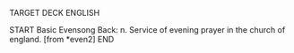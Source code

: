 TARGET DECK
ENGLISH

START
Basic
Evensong
Back: n. Service of evening prayer in the church of england. [from *even2]
END
